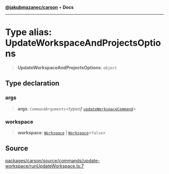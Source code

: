 [**@jakubmazanec/carson**](../README.md) • **Docs**

---

# Type alias: UpdateWorkspaceAndProjectsOptions

> **UpdateWorkspaceAndProjectsOptions**: `object`

## Type declaration

### args

> **args**: `CommandArguments`\<_typeof_
> [`updateWorkspaceCommand`](../variables/updateWorkspaceCommand.md)\>

### workspace

> **workspace**: [`Workspace`](../classes/Workspace.md) \|
> [`Workspace`](../classes/Workspace.md)\<`false`\>

## Source

[packages/carson/source/commands/update-workspace/runUpdateWorkspace.ts:7](https://github.com/jakubmazanec/tools/blob/bb20df5276ddb119762948adc2cda520aef09f0f/packages/carson/source/commands/update-workspace/runUpdateWorkspace.ts#L7)
